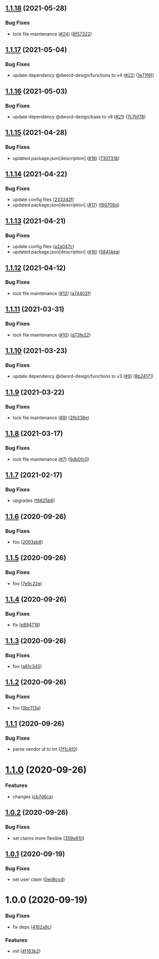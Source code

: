 ## [1.1.18](https://github.com/dword-design/firebase-functions-paddle/compare/v1.1.17...v1.1.18) (2021-05-28)


### Bug Fixes

* lock file maintenance ([#24](https://github.com/dword-design/firebase-functions-paddle/issues/24)) ([8f57322](https://github.com/dword-design/firebase-functions-paddle/commit/8f57322e574246763a11f23f2e0927b06ccff59d))

## [1.1.17](https://github.com/dword-design/firebase-functions-paddle/compare/v1.1.16...v1.1.17) (2021-05-04)


### Bug Fixes

* update dependency @dword-design/functions to v4 ([#22](https://github.com/dword-design/firebase-functions-paddle/issues/22)) ([1e71f6f](https://github.com/dword-design/firebase-functions-paddle/commit/1e71f6fca11a5a39c14e0e533a4836bceb799b82))

## [1.1.16](https://github.com/dword-design/firebase-functions-paddle/compare/v1.1.15...v1.1.16) (2021-05-03)


### Bug Fixes

* update dependency @dword-design/base to v8 ([#21](https://github.com/dword-design/firebase-functions-paddle/issues/21)) ([7c7bf78](https://github.com/dword-design/firebase-functions-paddle/commit/7c7bf78b89c98c633a2f62fa18d2ff8b351c3479))

## [1.1.15](https://github.com/dword-design/firebase-functions-paddle/compare/v1.1.14...v1.1.15) (2021-04-28)


### Bug Fixes

* updated package.json[description] ([#18](https://github.com/dword-design/firebase-functions-paddle/issues/18)) ([7307318](https://github.com/dword-design/firebase-functions-paddle/commit/7307318643f01b6bcd44b020fdba8e1999eafe61))

## [1.1.14](https://github.com/dword-design/firebase-functions-paddle/compare/v1.1.13...v1.1.14) (2021-04-22)


### Bug Fixes

* update config files ([233342f](https://github.com/dword-design/firebase-functions-paddle/commit/233342f217f40a88cfddb06863c15c71decb0f38))
* updated package.json[description] ([#17](https://github.com/dword-design/firebase-functions-paddle/issues/17)) ([f80708d](https://github.com/dword-design/firebase-functions-paddle/commit/f80708dab09e7cdcccc383477b2787bafed1978b))

## [1.1.13](https://github.com/dword-design/firebase-functions-paddle/compare/v1.1.12...v1.1.13) (2021-04-21)


### Bug Fixes

* update config files ([a2a047c](https://github.com/dword-design/firebase-functions-paddle/commit/a2a047ceb00e3370c7e0192667864ebc8f018ccf))
* updated package.json[description] ([#16](https://github.com/dword-design/firebase-functions-paddle/issues/16)) ([58414ea](https://github.com/dword-design/firebase-functions-paddle/commit/58414ea5fa2d70fa14da5aa78b0a8a9c3cdfcf94))

## [1.1.12](https://github.com/dword-design/firebase-functions-paddle/compare/v1.1.11...v1.1.12) (2021-04-12)


### Bug Fixes

* lock file maintenance ([#12](https://github.com/dword-design/firebase-functions-paddle/issues/12)) ([a74402f](https://github.com/dword-design/firebase-functions-paddle/commit/a74402fedda4b75181138c201ee7a40f91ee28be))

## [1.1.11](https://github.com/dword-design/firebase-functions-paddle/compare/v1.1.10...v1.1.11) (2021-03-31)


### Bug Fixes

* lock file maintenance ([#10](https://github.com/dword-design/firebase-functions-paddle/issues/10)) ([d73fe22](https://github.com/dword-design/firebase-functions-paddle/commit/d73fe229bf96bc5f427ae78e9fce7af8dba49e0d))

## [1.1.10](https://github.com/dword-design/firebase-functions-paddle/compare/v1.1.9...v1.1.10) (2021-03-23)


### Bug Fixes

* update dependency @dword-design/functions to v3 ([#9](https://github.com/dword-design/firebase-functions-paddle/issues/9)) ([8b24171](https://github.com/dword-design/firebase-functions-paddle/commit/8b241715f697663633ffe8b1ac08c31bf5d7d7f4))

## [1.1.9](https://github.com/dword-design/firebase-functions-paddle/compare/v1.1.8...v1.1.9) (2021-03-22)


### Bug Fixes

* lock file maintenance ([#8](https://github.com/dword-design/firebase-functions-paddle/issues/8)) ([2fb338e](https://github.com/dword-design/firebase-functions-paddle/commit/2fb338eb7cb5cbb7d933f1020a10472f18038f7f))

## [1.1.8](https://github.com/dword-design/firebase-functions-paddle/compare/v1.1.7...v1.1.8) (2021-03-17)


### Bug Fixes

* lock file maintenance ([#7](https://github.com/dword-design/firebase-functions-paddle/issues/7)) ([9db0fc0](https://github.com/dword-design/firebase-functions-paddle/commit/9db0fc0e871b8cb4186662a35bfd39345f39e83f))

## [1.1.7](https://github.com/dword-design/firebase-functions-paddle/compare/v1.1.6...v1.1.7) (2021-02-17)


### Bug Fixes

* upgrades ([f6825b6](https://github.com/dword-design/firebase-functions-paddle/commit/f6825b6b0df3b153b72104319d0fd6befa7ad853))

## [1.1.6](https://github.com/dword-design/firebase-functions-paddle/compare/v1.1.5...v1.1.6) (2020-09-26)


### Bug Fixes

* foo ([2093ab8](https://github.com/dword-design/firebase-functions-paddle/commit/2093ab82c5d6be5af7e1e5310f73b630819e783d))

## [1.1.5](https://github.com/dword-design/firebase-functions-paddle/compare/v1.1.4...v1.1.5) (2020-09-26)


### Bug Fixes

* foo ([7e9c22e](https://github.com/dword-design/firebase-functions-paddle/commit/7e9c22e57d3e6db2ccd1444c9a858a48107746a1))

## [1.1.4](https://github.com/dword-design/firebase-functions-paddle/compare/v1.1.3...v1.1.4) (2020-09-26)


### Bug Fixes

* fix ([e894718](https://github.com/dword-design/firebase-functions-paddle/commit/e894718677399ce128fc7daf837f8d5db89a7ec5))

## [1.1.3](https://github.com/dword-design/firebase-functions-paddle/compare/v1.1.2...v1.1.3) (2020-09-26)


### Bug Fixes

* foo ([a81c345](https://github.com/dword-design/firebase-functions-paddle/commit/a81c3450471944033c43fe4399fd0a2c878e491d))

## [1.1.2](https://github.com/dword-design/firebase-functions-paddle/compare/v1.1.1...v1.1.2) (2020-09-26)


### Bug Fixes

* foo ([0bc113a](https://github.com/dword-design/firebase-functions-paddle/commit/0bc113af3da4d7c01bd5871cb1ab2d00dc783063))

## [1.1.1](https://github.com/dword-design/firebase-functions-paddle/compare/v1.1.0...v1.1.1) (2020-09-26)


### Bug Fixes

* parse vendor id to int ([7f1c4f0](https://github.com/dword-design/firebase-functions-paddle/commit/7f1c4f0a19edc409a614b2adc144cc36542feb52))

# [1.1.0](https://github.com/dword-design/firebase-functions-paddle/compare/v1.0.2...v1.1.0) (2020-09-26)


### Features

* changes ([cb7d6ca](https://github.com/dword-design/firebase-functions-paddle/commit/cb7d6ca02b81d2d0985f2e170b51e7a51b01d399))

## [1.0.2](https://github.com/dword-design/firebase-functions-paddle/compare/v1.0.1...v1.0.2) (2020-09-26)


### Bug Fixes

* set claims more flexible ([359e810](https://github.com/dword-design/firebase-functions-paddle/commit/359e8102453cdb1c0f2c31e73fe1345f62d17534))

## [1.0.1](https://github.com/dword-design/firebase-functions-paddle/compare/v1.0.0...v1.0.1) (2020-09-19)


### Bug Fixes

* set user claim ([0ed8ccd](https://github.com/dword-design/firebase-functions-paddle/commit/0ed8ccdd02de8e09757e9d26fd6b588acb814a83))

# 1.0.0 (2020-09-19)


### Bug Fixes

* fix deps ([4162a9c](https://github.com/dword-design/firebase-functions-paddle/commit/4162a9cac81c2512c6b887d0bc575539ed913558))


### Features

* init ([4f163b2](https://github.com/dword-design/firebase-functions-paddle/commit/4f163b2b8f4c1445b97827db3a6f59eb2e2d1fd0))
